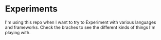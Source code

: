 # Experiments

I'm using this repo when I want to try to Experiment with various languages and frameworks. Check the braches to see the different kinds of things I'm playing with.
